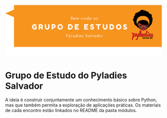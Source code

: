 
<img src="imagens/bemvindas.png">

# Grupo de Estudo do Pyladies Salvador

A ideia é construir conjuntamente um conhecimento básico sobre Python, mas que também permita a exploração de aplicações práticas.
Os materiais de cada encontro estão linkados no README da pasta módulos.

